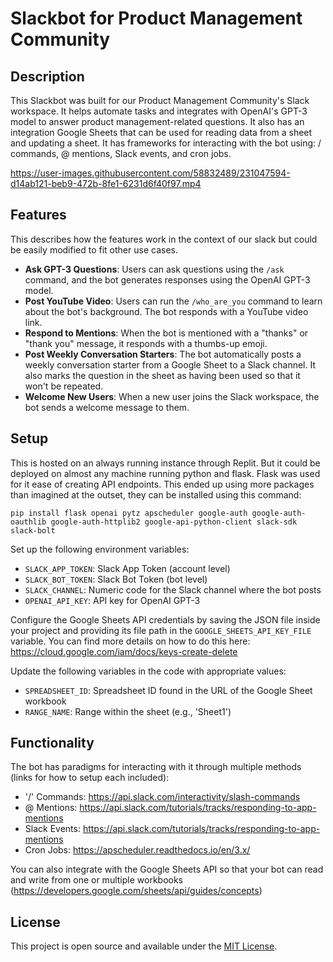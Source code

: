 # Slackbot for Product Management Community

## Description
This Slackbot was built for our Product Management Community's Slack workspace. It helps automate tasks and integrates with OpenAI's GPT-3 model to answer product management-related questions. It also has an integration Google Sheets that can be used for reading data from a sheet and updating a sheet. It has frameworks for interacting with the bot using: / commands, @ mentions, Slack events, and cron jobs.

https://user-images.githubusercontent.com/58832489/231047594-d14ab121-beb9-472b-8fe1-6231d6f40f97.mp4

## Features
This describes how the features work in the context of our slack but could be easily modified to fit other use cases.

- **Ask GPT-3 Questions**: Users can ask questions using the `/ask` command, and the bot generates responses using the OpenAI GPT-3 model.
- **Post YouTube Video**: Users can run the `/who_are_you` command to learn about the bot's background. The bot responds with a YouTube video link.
- **Respond to Mentions**: When the bot is mentioned with a "thanks" or "thank you" message, it responds with a thumbs-up emoji.
- **Post Weekly Conversation Starters**: The bot automatically posts a weekly conversation starter from a Google Sheet to a Slack channel. It also marks the question in the sheet as having been used so that it won't be repeated.
- **Welcome New Users**: When a new user joins the Slack workspace, the bot sends a welcome message to them.

## Setup
This is hosted on an always running instance through Replit. But it could be deployed on almost any machine running python and flask. Flask was used for it ease of creating API endpoints. This ended up using more packages than imagined at the outset, they can be installed using this command:
  <pre><code>pip install flask openai pytz apscheduler google-auth google-auth-oauthlib google-auth-httplib2 google-api-python-client slack-sdk slack-bolt</code></pre>

Set up the following environment variables:
   - `SLACK_APP_TOKEN`: Slack App Token (account level)
   - `SLACK_BOT_TOKEN`: Slack Bot Token (bot level)
   - `SLACK_CHANNEL`: Numeric code for the Slack channel where the bot posts
   - `OPENAI_API_KEY`: API key for OpenAI GPT-3

Configure the Google Sheets API credentials by saving the JSON file inside your project and providing its file path in the `GOOGLE_SHEETS_API_KEY_FILE` variable. You can find more details on how to do this here: https://cloud.google.com/iam/docs/keys-create-delete

Update the following variables in the code with appropriate values:
   - `SPREADSHEET_ID`: Spreadsheet ID found in the URL of the Google Sheet workbook
   - `RANGE_NAME`: Range within the sheet (e.g., 'Sheet1')

## Functionality
The bot has paradigms for interacting with it through multiple methods (links for how to setup each included):
   - '/' Commands: https://api.slack.com/interactivity/slash-commands
   - @ Mentions: https://api.slack.com/tutorials/tracks/responding-to-app-mentions
   - Slack Events: https://api.slack.com/tutorials/tracks/responding-to-app-mentions
   - Cron Jobs: https://apscheduler.readthedocs.io/en/3.x/

You can also integrate with the Google Sheets API so that your bot can read and write from one or multiple workbooks (https://developers.google.com/sheets/api/guides/concepts)

## License

This project is open source and available under the [MIT License](LICENSE).
